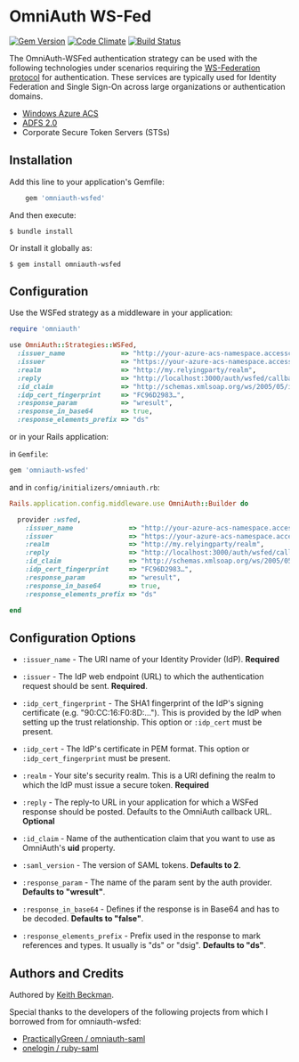 # OmniAuth WS-Fed #

[![Gem Version](https://badge.fury.io/rb/omniauth-wsfed.png)](http://badge.fury.io/rb/omniauth-wsfed)
[![Code Climate](https://codeclimate.com/github/kbeckman/omniauth-wsfed.png)](https://codeclimate.com/github/kbeckman/omniauth-wsfed)
[![Build Status](https://travis-ci.org/kbeckman/omniauth-wsfed.png?branch=development)](https://travis-ci.org/kbeckman/omniauth-wsfed)

The OmniAuth-WSFed authentication strategy can be used with the following technologies
under scenarios requiring the [WS-Federation protocol](﻿http://msdn.microsoft.com/en-us/library/bb498017.aspx)
for authentication. These services are typically used for Identity Federation and Single
Sign-On across large organizations or authentication domains.

* [Windows Azure ACS](http://msdn.microsoft.com/en-us/library/windowsazure/gg429786.aspx)
* [ADFS 2.0](http://msdn.microsoft.com/en-us/magazine/ee335705.aspx)
* Corporate Secure Token Servers (STSs)


## Installation ##

Add this line to your application's Gemfile:
```ruby
    gem 'omniauth-wsfed'
```

And then execute:

    $ bundle install

Or install it globally as:

    $ gem install omniauth-wsfed


## Configuration ##

Use the WSFed strategy as a middleware in your application:

```ruby
require 'omniauth'

use OmniAuth::Strategies::WSFed,
  :issuer_name              => "http://your-azure-acs-namespace.accesscontrol.windows.net",
  :issuer                   => "https://your-azure-acs-namespace.accesscontrol.windows.net/v2/wsfederation",
  :realm                    => "http://my.relyingparty/realm",
  :reply                    => "http://localhost:3000/auth/wsfed/callback",
  :id_claim                 => "http://schemas.xmlsoap.org/ws/2005/05/identity/claims/name",
  :idp_cert_fingerprint     => "FC96D2983…",
  :response_param           => "wresult",
  :response_in_base64       => true,
  :response_elements_prefix => "ds"
```

or in your Rails application:

in `Gemfile`:

```ruby
gem 'omniauth-wsfed'
```

and in `config/initializers/omniauth.rb`:

```ruby
Rails.application.config.middleware.use OmniAuth::Builder do

  provider :wsfed,
    :issuer_name              => "http://your-azure-acs-namespace.accesscontrol.windows.net",
    :issuer                   => "https://your-azure-acs-namespace.accesscontrol.windows.net/v2/wsfederation",
    :realm                    => "http://my.relyingparty/realm",
    :reply                    => "http://localhost:3000/auth/wsfed/callback",
    :id_claim                 => "http://schemas.xmlsoap.org/ws/2005/05/identity/claims/name",
    :idp_cert_fingerprint     => "FC96D2983…",
    :response_param           => "wresult",
    :response_in_base64       => true,
    :response_elements_prefix => "ds"

end
```


## Configuration Options ##

* `:issuer_name` - The URI name of your Identity Provider (IdP). **Required**

* `:issuer` - The IdP web endpoint (URL) to which the authentication request should be
sent. **Required**.

* `:idp_cert_fingerprint` - The SHA1 fingerprint of the IdP's signing certificate
(e.g. "90:CC:16:F0:8D:…"). This is provided by the IdP when setting up the trust
relationship. This option or `:idp_cert` must be present.

* `:idp_cert` - The IdP's certificate in PEM format. This option or
`:idp_cert_fingerprint` must be present.

* `:realm` - Your site's security realm. This is a URI defining the realm to which the
IdP must issue a secure token. **Required**

* `:reply` - The reply-to URL in your application for which a WSFed response should be
posted. Defaults to the OmniAuth callback URL. **Optional**

* `:id_claim` - Name of the authentication claim that you want to use as OmniAuth's
**uid** property.

* `:saml_version` - The version of SAML tokens. **Defaults to 2**.

* `:response_param` - The name of the param sent by the auth provider. **Defaults to "wresult"**.

* `:response_in_base64` - Defines if the response is in Base64 and has to be decoded. **Defaults to "false"**.

* `:response_elements_prefix` - Prefix used in the response to mark references and types. It usually is "ds" or "dsig". **Defaults to "ds"**.


## Authors and Credits ##

Authored by [Keith Beckman](https://github.com/kbeckman).

Special thanks to the developers of the following projects from which I borrowed from for omniauth-wsfed:

* [PracticallyGreen / omniauth-saml](https://github.com/PracticallyGreen/omniauth-saml)
* [onelogin / ruby-saml](https://github.com/onelogin/ruby-saml)
